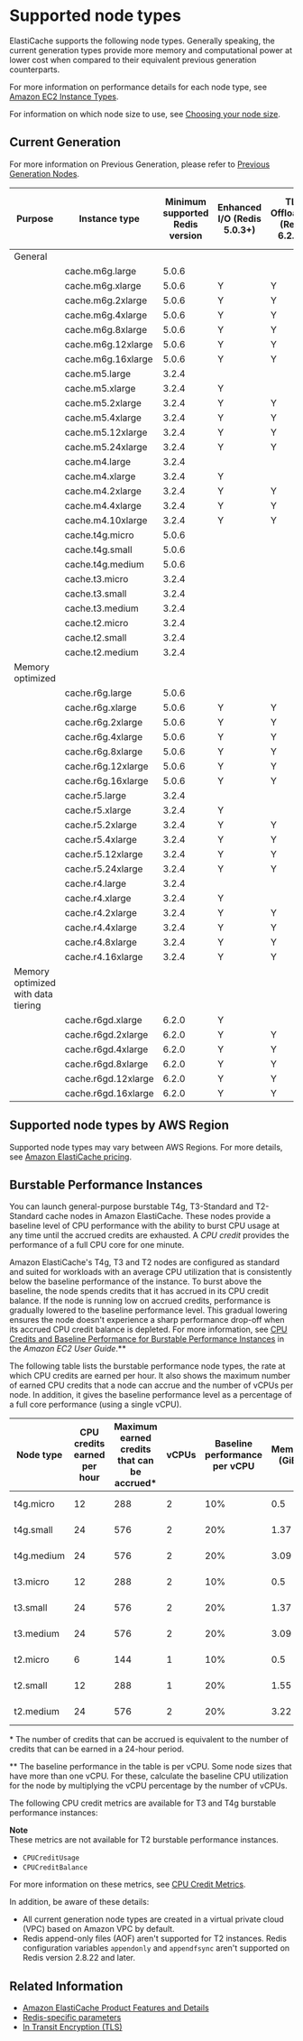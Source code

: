 # Supported node types<a name="CacheNodes.SupportedTypes"></a>

ElastiCache supports the following node types\. Generally speaking, the current generation types provide more memory and computational power at lower cost when compared to their equivalent previous generation counterparts\.

For more information on performance details for each node type, see [Amazon EC2 Instance Types](https://aws.amazon.com/ec2/instance-types/)\.

For information on which node size to use, see [Choosing your node size](nodes-select-size.md#CacheNodes.SelectSize)\. 

## Current Generation<a name="CacheNodes.CurrentGen"></a>

For more information on Previous Generation, please refer to [Previous Generation Nodes](https://aws.amazon.com/elasticache/previous-generation/)\.


| Purpose | Instance type | Minimum supported Redis version | Enhanced I/O \(Redis 5\.0\.3\+\) | TLS Offloading \(Redis 6\.2\.5\+\) | Enhanced I/O Multiplexing \(Redis 7\.0\.4\+\) | 
| --- | --- | --- | --- | --- | --- | 
| General |  |  |  |  |  | 
|  | cache\.m6g\.large | 5\.0\.6 |  |  |  | 
|  | cache\.m6g\.xlarge | 5\.0\.6 | Y | Y | Y | 
|  | cache\.m6g\.2xlarge | 5\.0\.6 | Y | Y | Y | 
|  | cache\.m6g\.4xlarge | 5\.0\.6 | Y | Y | Y | 
|  | cache\.m6g\.8xlarge | 5\.0\.6 | Y | Y | Y | 
|  | cache\.m6g\.12xlarge | 5\.0\.6 | Y | Y | Y | 
|  | cache\.m6g\.16xlarge | 5\.0\.6 | Y | Y | Y | 
|  | cache\.m5\.large | 3\.2\.4 |  |  |  | 
|  | cache\.m5\.xlarge | 3\.2\.4 | Y |  |  | 
|  | cache\.m5\.2xlarge | 3\.2\.4 | Y | Y | Y | 
|  | cache\.m5\.4xlarge | 3\.2\.4 | Y | Y | Y | 
|  | cache\.m5\.12xlarge | 3\.2\.4 | Y | Y | Y | 
|  | cache\.m5\.24xlarge | 3\.2\.4 | Y | Y | Y | 
|  | cache\.m4\.large | 3\.2\.4 |  |  |  | 
|  | cache\.m4\.xlarge | 3\.2\.4 | Y |  |  | 
|  | cache\.m4\.2xlarge | 3\.2\.4 | Y | Y | Y | 
|  | cache\.m4\.4xlarge | 3\.2\.4 | Y | Y | Y | 
|  | cache\.m4\.10xlarge | 3\.2\.4 | Y | Y | Y | 
|  | cache\.t4g\.micro | 5\.0\.6 |  |  |  | 
|  | cache\.t4g\.small | 5\.0\.6 |  |  |  | 
|  | cache\.t4g\.medium | 5\.0\.6 |  |  |  | 
|  | cache\.t3\.micro | 3\.2\.4 |  |  |  | 
|  | cache\.t3\.small | 3\.2\.4 |  |  |  | 
|  | cache\.t3\.medium | 3\.2\.4 |  |  |  | 
|  | cache\.t2\.micro | 3\.2\.4 |  |  |  | 
|  | cache\.t2\.small | 3\.2\.4 |  |  |  | 
|  | cache\.t2\.medium | 3\.2\.4 |  |  |  | 
| Memory optimized |  |  |  |  |  | 
|  | cache\.r6g\.large | 5\.0\.6 |  |  |  | 
|  | cache\.r6g\.xlarge | 5\.0\.6 | Y | Y | Y | 
|  | cache\.r6g\.2xlarge | 5\.0\.6 | Y | Y | Y | 
|  | cache\.r6g\.4xlarge | 5\.0\.6 | Y | Y | Y | 
|  | cache\.r6g\.8xlarge | 5\.0\.6 | Y | Y | Y | 
|  | cache\.r6g\.12xlarge | 5\.0\.6 | Y | Y | Y | 
|  | cache\.r6g\.16xlarge | 5\.0\.6 | Y | Y | Y | 
|  | cache\.r5\.large | 3\.2\.4 |  |  |  | 
|  | cache\.r5\.xlarge | 3\.2\.4 | Y |  |  | 
|  | cache\.r5\.2xlarge | 3\.2\.4 | Y | Y | Y | 
|  | cache\.r5\.4xlarge | 3\.2\.4 | Y | Y | Y | 
|  | cache\.r5\.12xlarge | 3\.2\.4 | Y | Y | Y | 
|  | cache\.r5\.24xlarge | 3\.2\.4 | Y | Y | Y | 
|  | cache\.r4\.large | 3\.2\.4 |  |  |  | 
|  | cache\.r4\.xlarge | 3\.2\.4 | Y |  |  | 
|  | cache\.r4\.2xlarge | 3\.2\.4 | Y | Y | Y | 
|  | cache\.r4\.4xlarge | 3\.2\.4 | Y | Y | Y | 
|  | cache\.r4\.8xlarge | 3\.2\.4 | Y | Y | Y | 
|  | cache\.r4\.16xlarge | 3\.2\.4 | Y | Y | Y | 
| Memory optimized with data tiering |  |  |  |  |  | 
|  | cache\.r6gd\.xlarge | 6\.2\.0 | Y |  |  | 
|  | cache\.r6gd\.2xlarge | 6\.2\.0 | Y | Y | Y | 
|  | cache\.r6gd\.4xlarge | 6\.2\.0 | Y | Y | Y | 
|  | cache\.r6gd\.8xlarge | 6\.2\.0 | Y | Y | Y | 
|  | cache\.r6gd\.12xlarge | 6\.2\.0 | Y | Y | Y | 
|  | cache\.r6gd\.16xlarge | 6\.2\.0 | Y | Y | Y | 

## Supported node types by AWS Region<a name="CacheNodes.SupportedTypesByRegion"></a>

Supported node types may vary between AWS Regions\. For more details, see [Amazon ElastiCache pricing](https://aws.amazon.com/elasticache/pricing/)\.

## Burstable Performance Instances<a name="CacheNodes.Burstable"></a>

You can launch general\-purpose burstable T4g, T3\-Standard and T2\-Standard cache nodes in Amazon ElastiCache\. These nodes provide a baseline level of CPU performance with the ability to burst CPU usage at any time until the accrued credits are exhausted\. A *CPU credit* provides the performance of a full CPU core for one minute\.

Amazon ElastiCache's T4g, T3 and T2 nodes are configured as standard and suited for workloads with an average CPU utilization that is consistently below the baseline performance of the instance\. To burst above the baseline, the node spends credits that it has accrued in its CPU credit balance\. If the node is running low on accrued credits, performance is gradually lowered to the baseline performance level\. This gradual lowering ensures the node doesn't experience a sharp performance drop\-off when its accrued CPU credit balance is depleted\. For more information, see [CPU Credits and Baseline Performance for Burstable Performance Instances](https://docs.aws.amazon.com/AWSEC2/latest/UserGuide/burstable-credits-baseline-concepts.html) in the *Amazon EC2 User Guide*\.**

The following table lists the burstable performance node types, the rate at which CPU credits are earned per hour\. It also shows the maximum number of earned CPU credits that a node can accrue and the number of vCPUs per node\. In addition, it gives the baseline performance level as a percentage of a full core performance \(using a single vCPU\)\.


| Node type | CPU credits earned per hour |  Maximum earned credits that can be accrued\* |  vCPUs  |  Baseline performance per vCPU  |  Memory \(GiB\)  |  Network performance  | 
| --- | --- | --- | --- | --- | --- | --- | 
| t4g\.micro | 12 | 288 | 2 | 10% | 0\.5 | Up to 5 Gigabit | 
| t4g\.small | 24 | 576 | 2 | 20% | 1\.37 | Up to 5 Gigabit | 
| t4g\.medium | 24 | 576 | 2 | 20% | 3\.09 | Up to 5 Gigabit | 
| t3\.micro | 12 | 288 | 2 | 10% | 0\.5 | Up to 5 Gigabit | 
| t3\.small | 24 | 576 | 2 | 20% | 1\.37 | Up to 5 Gigabit | 
| t3\.medium | 24 | 576 | 2 | 20% | 3\.09 | Up to 5 Gigabit | 
| t2\.micro | 6 | 144 | 1 | 10% | 0\.5 | Low to moderate | 
| t2\.small | 12 | 288 | 1 | 20% | 1\.55 | Low to moderate | 
| t2\.medium | 24 | 576 | 2 | 20% | 3\.22 | Low to moderate | 

\* The number of credits that can be accrued is equivalent to the number of credits that can be earned in a 24\-hour period\.

\*\* The baseline performance in the table is per vCPU\. Some node sizes that have more than one vCPU\. For these, calculate the baseline CPU utilization for the node by multiplying the vCPU percentage by the number of vCPUs\.

The following CPU credit metrics are available for T3 and T4g burstable performance instances:

**Note**  
These metrics are not available for T2 burstable performance instances\.
+ `CPUCreditUsage`
+ `CPUCreditBalance`

For more information on these metrics, see [CPU Credit Metrics](https://docs.aws.amazon.com/AWSEC2/latest/UserGuide/viewing_metrics_with_cloudwatch.html#cpu-credit-metrics)\.

In addition, be aware of these details:
+ All current generation node types are created in a virtual private cloud \(VPC\) based on Amazon VPC by default\.
+ Redis append\-only files \(AOF\) aren't supported for T2 instances\. Redis configuration variables `appendonly` and `appendfsync` aren't supported on Redis version 2\.8\.22 and later\.

## Related Information<a name="CacheNodes.RelatedInfo"></a>
+ [Amazon ElastiCache Product Features and Details](https://aws.amazon.com/elasticache/details)
+ [Redis\-specific parameters](ParameterGroups.Redis.md)
+ [In Transit Encryption \(TLS\)](https://docs.aws.amazon.com/AmazonElastiCache/latest/red-ug/in-transit-encryption.html)